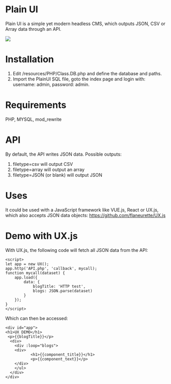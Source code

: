 # Plain UI
Plain UI is a simple yet modern headless CMS, which outputs JSON, CSV or Array data through an API.

<img src="https://github.com/flaneurette/Plain-UI/blob/main/assets/adminscreen.png" />

# Installation

1. Edit /resources/PHP/Class.DB.php and define the database and paths.
2. Import the PlainUI SQL file, goto the index page and login with: username: admin, password: admin.

# Requirements
PHP, MYSQL, mod_rewrite

# API
By default, the API writes JSON data. Possible outputs:

1. filetype=csv will output CSV
2. filetype=array will output an array
3. filetype=JSON (or blank) will output JSON
   
# Uses
It could be used with a JavaScript framework like VUE.js, React or UX.js, which also accepts JSON data objects:
https://github.com/flaneurette/UX.js

# Demo with UX.js
With UX.js, the following code will fetch all JSON data from the API:

	<script>
	let app = new UX();
	app.http('API.php', 'callback', mycall);
	function mycall(dataset) {
		app.load({
			data: {
				blogTitle: 'HTTP test',
				blogs: JSON.parse(dataset)
			}
		});
	}
	</script>

Which can then be accessed:
```
<div id="app">
<h1>UX DEMO</h1>
 <p>{{blogTitle}}</p>
  <div>
    <div :loop="blogs">
	<div>
           <h1>{{component_title}}</h1>
           <p>{{component_text}}</p>
	</div>
    </ul>
  </div>
</div>
```
